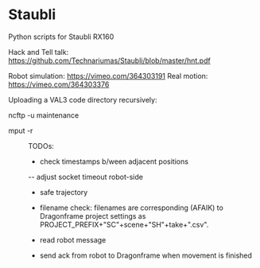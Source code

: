 # Staubli
Python scripts for Staubli RX160

Hack and Tell talk: https://github.com/Technariumas/Staubli/blob/master/hnt.pdf

Robot simulation: https://vimeo.com/364303191
Real motion: https://vimeo.com/364303376

Uploading a VAL3 code directory recursively: 


ncftp -u maintenance <IP>
  
  
mput -r <dir>  

TODOs:
+ check timestamps b/ween adjacent positions

-- adjust socket timeout robot-side

+ safe trajectory 

+ filename check: filenames are corresponding (AFAIK) to Dragonframe project settings as PROJECT_PREFIX+"SC"+scene+"SH"+take+".csv".

+ read robot message

+ send ack from robot to Dragonframe when movement is finished
